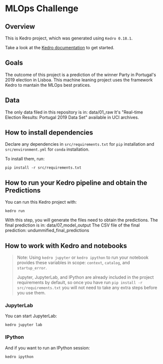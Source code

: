 # MLOps Challenge

## Overview

This is Kedro project, which was generated using `Kedro 0.18.1`.

Take a look at the [Kedro documentation](https://kedro.readthedocs.io) to get started.

## Goals

The outcome of this project is a prediction of the winner Party in Portugal's 2019 election in Lisboa.
This machine leaning project uses the framework Kedro to mantain the MLOps best pratices.

## Data

The only data filed in this repository is in: data/01_raw
It's "Real-time Election Results: Portugal 2019 Data Set" available in UCI archives.

## How to install dependencies

Declare any dependencies in `src/requirements.txt` for `pip` installation and `src/environment.yml` for `conda` installation.

To install them, run:

```
pip install -r src/requirements.txt
```

## How to run your Kedro pipeline and obtain the Predictions

You can run this Kedro project with:

```
kedro run
```

With this step, you will generate the files need to obtain the predictions.
The final prediction is in: data/07_model_output
The CSV file of the final prediction: undummified_final_predictions

## How to work with Kedro and notebooks

> Note: Using `kedro jupyter` or `kedro ipython` to run your notebook provides these variables in scope: `context`, `catalog`, and `startup_error`.
>
> Jupyter, JupyterLab, and IPython are already included in the project requirements by default, so once you have run `pip install -r src/requirements.txt` you will not need to take any extra steps before you use them.

### JupyterLab
You can start JupyterLab:

```
kedro jupyter lab
```

### IPython
And if you want to run an IPython session:

```
kedro ipython
```
